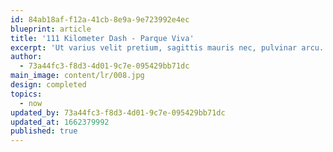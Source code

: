 ```yaml
---
id: 84ab18af-f12a-41cb-8e9a-9e723992e4ec
blueprint: article
title: '111 Kilometer Dash - Parque Viva'
excerpt: 'Ut varius velit pretium, sagittis mauris nec, pulvinar arcu.'
author:
  - 73a44fc3-f8d3-4d01-9c7e-095429bb71dc
main_image: content/lr/008.jpg
design: completed
topics:
  - now
updated_by: 73a44fc3-f8d3-4d01-9c7e-095429bb71dc
updated_at: 1662379992
published: true
---
```

